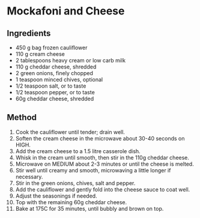 # Mockafoni and Cheese

## Ingredients

- 450 g bag frozen cauliflower
- 110 g cream cheese
- 2 tablespoons heavy cream or low carb milk
- 110 g cheddar cheese, shredded
- 2 green onions, finely chopped
- 1 teaspoon minced chives, optional
- 1/2 teaspoon salt, or to taste
- 1/2 teaspoon pepper, or to taste
- 60g cheddar cheese, shredded

## Method

1. Cook the cauliflower until tender; drain well.
2. Soften the cream cheese in the microwave about 30-40 seconds on HIGH.
3. Add the cream cheese to a 1.5 litre casserole dish.
4. Whisk in the cream until smooth, then stir in the 110g cheddar cheese.
5. Microwave on MEDIUM about 2-3 minutes or until the cheese is melted.
6. Stir well until creamy and smooth, microwaving a little longer if necessary.
7. Stir in the green onions, chives, salt and pepper.
8. Add the cauliflower and gently fold into the cheese sauce to coat well.
9. Adjust the seasonings if needed.
10. Top with the remaining 60g cheddar cheese.
11. Bake at 175C for 35 minutes, until bubbly and brown on top.

